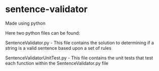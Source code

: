 # sentence-validator
Made using python

Here two python files can be found:

SentenceValidator.py - This file contains the solution to determining if a string is a valid sentence based upon a set of rules

SentenceValidatorUnitTest.py - This file contains the unit tests that test each function within the SentenceValidator.py file
